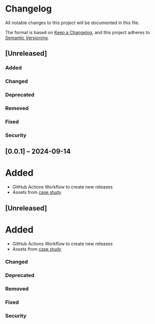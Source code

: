 # Changelog

All notable changes to this project will be documented in this file.

The format is based on [Keep a Changelog](https://keepachangelog.com/en/1.1.0/),
and this project adheres to [Semantic Versioning](https://semver.org/spec/v2.0.0.html).


## [Unreleased]

### Added
### Changed
### Deprecated
### Removed
### Fixed
### Security


## [0.0.1] – 2024-09-14

### 
# Added
- GitHub Actions Workflow to create new releases
- Assets from [case study](https://github.com/piraten-rek/pprek24)


## [Unreleased]

# Added
- GitHub Actions Workflow to create new releases
- Assets from [case study](https://github.com/piraten-rek/pprek24)

### Changed
### Deprecated
### Removed
### Fixed
### Security
